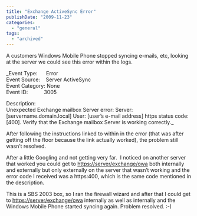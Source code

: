 ```yaml
---
title: "Exchange ActiveSync Error"
publishDate: "2009-11-23"
categories: 
  - "general"
tags:
  - "archived"
---
```


A customers Windows Mobile Phone stopped syncing e-mails, etc, looking at the server we could see this error within the logs.

_Event Type:      Error  
Event Source:    Server ActiveSync  
Event Category: None  
Event ID:           3005  
  
Description:  
Unexpected Exchange mailbox Server error: Server: \[servername.domain.local\] User: \[user’s e-mail address\] https status code: \[400\]. Verify that the Exchange mailbox Server is working correctly._

After following the instructions linked to within in the error (that was after getting off the floor because the link actually worked), the problem still wasn’t resolved.

After a little Googling and not getting very far.  I noticed on another server that worked you could get to [https://server/exchange/owa](https://server/exchange/owa) both internally and externally but only externally on the server that wasn’t working and the error code I received was a https:400, which is the same code mentioned in the description.

This is a SBS 2003 box, so I ran the firewall wizard and after that I could get to [https://server/exchange/owa](https://server/exchange/owa) internally as well as internally and the Windows Mobile Phone started syncing again. Problem resolved. :-)
